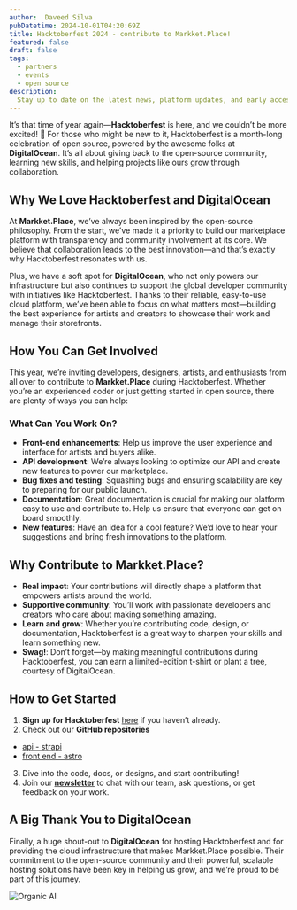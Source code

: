 ```yaml
---
author:  Daveed Silva
pubDatetime: 2024-10-01T04:20:69Z
title: Hacktoberfest 2024 - contribute to Markket.Place!
featured: false
draft: false
tags:
  - partners
  - events
  - open source
description:
  Stay up to date on the latest news, platform updates, and early access to exclusive features
---
```


It’s that time of year again—**Hacktoberfest** is here, and we couldn’t be more excited! 🎉 For those who might be new to it, Hacktoberfest is a month-long celebration of open source, powered by the awesome folks at **DigitalOcean**. It’s all about giving back to the open-source community, learning new skills, and helping projects like ours grow through collaboration.

## Why We Love Hacktoberfest and DigitalOcean

At **Markket.Place**, we’ve always been inspired by the open-source philosophy. From the start, we’ve made it a priority to build our marketplace platform with transparency and community involvement at its core. We believe that collaboration leads to the best innovation—and that’s exactly why Hacktoberfest resonates with us.

Plus, we have a soft spot for **DigitalOcean**, who not only powers our infrastructure but also continues to support the global developer community with initiatives like Hacktoberfest. Thanks to their reliable, easy-to-use cloud platform, we’ve been able to focus on what matters most—building the best experience for artists and creators to showcase their work and manage their storefronts.

## How You Can Get Involved

This year, we’re inviting developers, designers, artists, and enthusiasts from all over to contribute to **Markket.Place** during Hacktoberfest. Whether you’re an experienced coder or just getting started in open source, there are plenty of ways you can help:

### What Can You Work On?

- **Front-end enhancements**: Help us improve the user experience and interface for artists and buyers alike.
- **API development**: We’re always looking to optimize our API and create new features to power our marketplace.
- **Bug fixes and testing**: Squashing bugs and ensuring scalability are key to preparing for our public launch.
- **Documentation**: Great documentation is crucial for making our platform easy to use and contribute to. Help us ensure that everyone can get on board smoothly.
- **New features**: Have an idea for a cool feature? We’d love to hear your suggestions and bring fresh innovations to the platform.

## Why Contribute to Markket.Place?

- **Real impact**: Your contributions will directly shape a platform that empowers artists around the world.
- **Supportive community**: You’ll work with passionate developers and creators who care about making something amazing.
- **Learn and grow**: Whether you’re contributing code, design, or documentation, Hacktoberfest is a great way to sharpen your skills and learn something new.
- **Swag!**: Don’t forget—by making meaningful contributions during Hacktoberfest, you can earn a limited-edition t-shirt or plant a tree, courtesy of DigitalOcean.

## How to Get Started

1. **Sign up for Hacktoberfest** [here](https://hacktoberfest.com/) if you haven’t already.
2. Check out our **GitHub repositories**
 -  [api - strapi](https://github.com/calimania/markketplace)
 - [front end - astro](https://github.com/calimania/markketplace-astro)
3. Dive into the code, docs, or designs, and start contributing!
4. Join our [**newsletter**](/newsletter/) to chat with our team, ask questions, or get feedback on your work.

## A Big Thank You to DigitalOcean

Finally, a huge shout-out to **DigitalOcean** for hosting Hacktoberfest and for providing the cloud infrastructure that makes Markket.Place possible. Their commitment to the open-source community and their powerful, scalable hosting solutions have been key in helping us grow, and we’re proud to be part of this journey.

![Organic AI](https://markketplace.nyc3.digitaloceanspaces.com/uploads/aa174332c952ce67762d6bd82546a777.png)